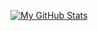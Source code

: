 [![My GitHub Stats](https://github-readme-stats.vercel.app/api/?username=deye1986&count_private=true&theme=tokyonight&showicons=true&include_all_commits=true)]()

<!--
**deye1986/deye1986** is a ✨ _special_ ✨ repository because its `README.md` (this file) appears on your GitHub profile.

Here are some ideas to get you started:

- 🔭 I’m currently working on ...
- 🌱 I’m currently learning ...
- 👯 I’m looking to collaborate on ...
- 🤔 I’m looking for help with ...
- 💬 Ask me about ...
- 📫 How to reach me: ...
- 😄 Pronouns: ...
- ⚡ Fun fact: ...
-->
